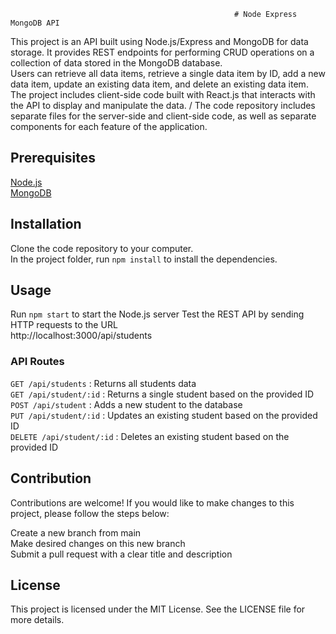                                                       # Node Express MongoDB API

This project is an API built using Node.js/Express and MongoDB for data storage. It provides REST endpoints for performing CRUD operations on a collection of data   stored in the MongoDB database. <br>
 Users can retrieve all data items, retrieve a single data item by ID, add a new data item, update an existing data item, and delete an existing data item. The project includes client-side code built with React.js that interacts with the API to display and manipulate the data. / The code repository includes separate files for the server-side and client-side code, as well as separate components for each feature of the application.

## Prerequisites
[Node.js ](https://nodejs.org) <br>
[MongoDB ](https://mongodb.com) <br>

## Installation
Clone the code repository to your computer. <br>
In the project folder, run  `npm install` 
to install the dependencies.

## Usage

Run `npm start` to start the Node.js server
Test the REST API by sending HTTP requests to the URL <br>
http://localhost:3000/api/students
### API Routes
`GET /api/students` : Returns all students data <br>
`GET /api/student/:id` : Returns a single student based on the provided ID <br>
`POST /api/student` : Adds a new student to the database <br>
`PUT /api/student/:id` : Updates an existing student based on the provided ID <br>
`DELETE /api/student/:id` : Deletes an existing student based on the provided ID <br>
 
## Contribution

Contributions are welcome! If you would like to make changes to this project, please follow the steps below: <br>

Create a new branch from main <br>
Make desired changes on this new branch <br>
Submit a pull request with a clear title and description <br>
## License
This project is licensed under the MIT License. See the LICENSE file for more details.